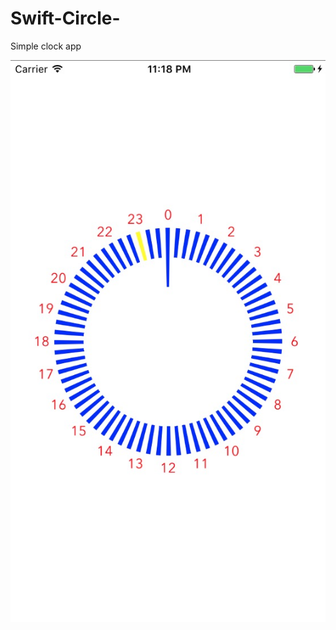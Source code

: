 # Swift-Circle-
Simple clock app


![alt tag](https://github.com/collegboi/iOS-Clock-App/blob/master/clocktime.jpg)
